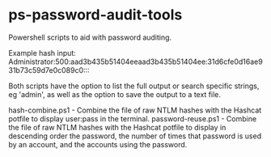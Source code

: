 # ps-password-audit-tools
Powershell scripts to aid with password auditing.

Example hash input: Administrator:500:aad3b435b51404eeaad3b435b51404ee:31d6cfe0d16ae931b73c59d7e0c089c0:::

Both scripts have the option to list the full output or search specific strings, eg 'admin', as well as the option to save the output to a text file.

hash-combine.ps1 - Combine the file of raw NTLM hashes with the Hashcat potfile to display user:pass in the terminal.
password-reuse.ps1 - Combine the file of raw NTLM hashes with the Hashcat potfile to display in descending order the password, the number of times that password is used by an account, and the accounts using the password.
